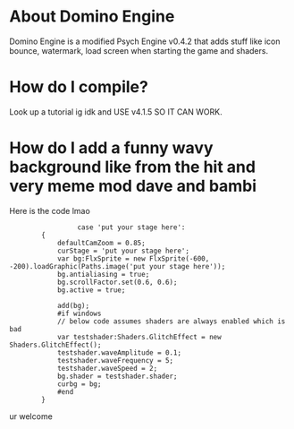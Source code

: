 # About Domino Engine
Domino Engine is a modified Psych Engine v0.4.2 that adds stuff like icon bounce, watermark, load screen when starting the game and shaders.

# How do I compile?
Look up a tutorial ig idk and USE v4.1.5 SO IT CAN WORK.

# How do I add a funny wavy background like from the hit and very meme mod dave and bambi
Here is the code lmao

                     case 'put your stage here':
			{
				defaultCamZoom = 0.85;
				curStage = 'put your stage here';
				var bg:FlxSprite = new FlxSprite(-600, -200).loadGraphic(Paths.image('put your stage here'));
				bg.antialiasing = true;
				bg.scrollFactor.set(0.6, 0.6);
				bg.active = true;

				add(bg);
				#if windows
				// below code assumes shaders are always enabled which is bad
				var testshader:Shaders.GlitchEffect = new Shaders.GlitchEffect();
				testshader.waveAmplitude = 0.1;
				testshader.waveFrequency = 5;
				testshader.waveSpeed = 2;
				bg.shader = testshader.shader;
				curbg = bg;
				#end
			}
			
ur welcome
